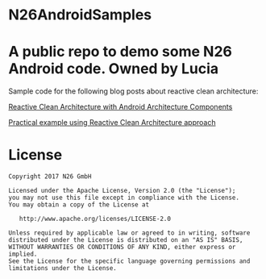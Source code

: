 # N26AndroidSamples
A public repo to demo some N26 Android code. Owned by Lucia
=======

Sample code for the following blog posts about reactive clean architecture:

[Reactive Clean Architecture with Android Architecture Components](https://medium.com/@LuciaP_86/reactive-clean-architecture-with-android-architecture-components-685a6682e0ca)

[Practical example using Reactive Clean Architecture approach](https://medium.com/@LuciaP_86/practical-example-using-reactive-clean-architecture-approach-8a2436ea76b4)


License
=======

    Copyright 2017 N26 GmbH

    Licensed under the Apache License, Version 2.0 (the "License");
    you may not use this file except in compliance with the License.
    You may obtain a copy of the License at

       http://www.apache.org/licenses/LICENSE-2.0

    Unless required by applicable law or agreed to in writing, software
    distributed under the License is distributed on an "AS IS" BASIS,
    WITHOUT WARRANTIES OR CONDITIONS OF ANY KIND, either express or implied.
    See the License for the specific language governing permissions and
    limitations under the License.
